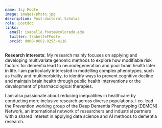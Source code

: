 ```yaml
---
name: Isy Foote
image: images/photo.jpg
description: Post-doctoral Scholar
role: postdoc
links:
  email: isabelle.foote@colorado.edu
  twitter: IsabelleFFoote
  orcid: 0000-0002-0253-4116
---
```

**Research Interests:**
My research mainly focuses on applying and developing multivariate genomic methods to explore how modifiable risk factors for dementia lead to neurodegeneration and poor brain health later in life. I am particularly interested in modelling complex phenotypes, such as frailty and multimorbidity, to identify ways to prevent cognitive decline and maintain brain health through public health interventions or the development of pharmacological therapies.

I am also passionate about reducing inequalities in healthcare by conducting more inclusive research across diverse populations. I co-lead the Prevention working group of the Deep Dementia Phenotyping (DEMON) Network, an international network of researchers and industrial partners with a shared interest in applying data science and AI methods to dementia research. 
